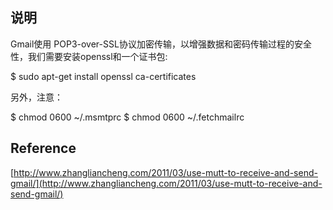 ## 说明

Gmail使用 POP3-over-SSL协议加密传输，以增强数据和密码传输过程的安全性，我们需要安装openssl和一个证书包:

$ sudo apt-get install openssl ca-certificates


另外，注意：

$ chmod 0600 ~/.msmtprc 
$ chmod 0600 ~/.fetchmailrc 


## Reference 

[http://www.zhangliancheng.com/2011/03/use-mutt-to-receive-and-send-gmail/](http://www.zhangliancheng.com/2011/03/use-mutt-to-receive-and-send-gmail/)
